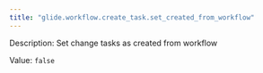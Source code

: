 ```yaml
---
title: "glide.workflow.create_task.set_created_from_workflow"
---
```


Description: Set change tasks as created from workflow

Value: `false`